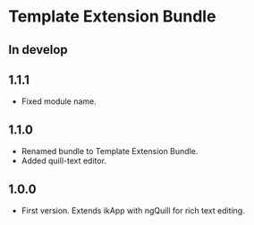 # Template Extension Bundle

## In develop

## 1.1.1

* Fixed module name.

## 1.1.0

* Renamed bundle to Template Extension Bundle.
* Added quill-text editor.

## 1.0.0

* First version. Extends ikApp with ngQuill for rich text editing.
